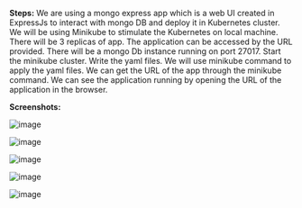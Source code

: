 **Steps:**
We are using a mongo express app which is a web UI created in ExpressJs to interact with mongo DB and deploy it in Kubernetes cluster. We will be using Minikube to stimulate the Kubernetes on local machine.
There will be 3 replicas of app.
The application can be accessed by the URL provided.
There will be a mongo Db instance running on port 27017.
Start the minikube cluster.
Write the yaml files.
We will use minikube command to apply the yaml files.
We can get the URL of the app through the minikube command.
We can see the application running by opening the URL of the application in the browser. 

**Screenshots:**


 
![image](https://user-images.githubusercontent.com/85637607/212561233-f153ee7a-59c7-4e36-847a-48555cf97848.png)


![image](https://user-images.githubusercontent.com/85637607/212561322-0240d435-b619-47d9-bd18-6f714c4f78c7.png)


![image](https://user-images.githubusercontent.com/85637607/212561337-430534f0-7c24-47f2-aada-8ce7a8d87ace.png)


![image](https://user-images.githubusercontent.com/85637607/212561346-b584859e-14a4-4cf8-8b6f-5cfc2840bcb4.png)


![image](https://user-images.githubusercontent.com/85637607/212561352-35a67189-5f47-4b67-b9e8-e69df1cee70e.png)

 
